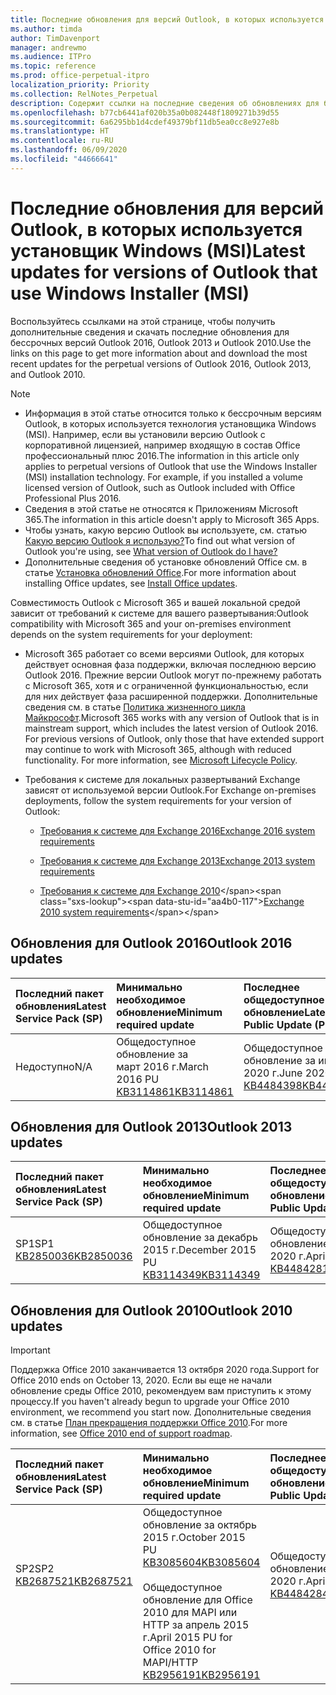 ```yaml
---
title: Последние обновления для версий Outlook, в которых используется установщик Windows (MSI)
ms.author: timda
author: TimDavenport
manager: andrewmo
ms.audience: ITPro
ms.topic: reference
ms.prod: office-perpetual-itpro
localization_priority: Priority
ms.collection: RelNotes_Perpetual
description: Содержит ссылки на последние сведения об обновлениях для бессрочных версий Outlook 2016, Outlook 2013 и Outlook 2010 для ИТ-специалистов
ms.openlocfilehash: b77cb6441af020b35a0b082448f1809271b39d55
ms.sourcegitcommit: 6a6295bb1d4cdef49379bf11db5ea0cc8e927e8b
ms.translationtype: HT
ms.contentlocale: ru-RU
ms.lasthandoff: 06/09/2020
ms.locfileid: "44666641"
---
```

# <a name="latest-updates-for-versions-of-outlook-that-use-windows-installer-msi"></a><span data-ttu-id="aa4b0-103">Последние обновления для версий Outlook, в которых используется установщик Windows (MSI)</span><span class="sxs-lookup"><span data-stu-id="aa4b0-103">Latest updates for versions of Outlook that use Windows Installer (MSI)</span></span>

<span data-ttu-id="aa4b0-104">Воспользуйтесь ссылками на этой странице, чтобы получить дополнительные сведения и скачать последние обновления для бессрочных версий Outlook 2016, Outlook 2013 и Outlook 2010.</span><span class="sxs-lookup"><span data-stu-id="aa4b0-104">Use the links on this page to get more information about and download the most recent updates for the perpetual versions of Outlook 2016, Outlook 2013, and Outlook 2010.</span></span>
  
> [!NOTE]
> - <span data-ttu-id="aa4b0-p101">Информация в этой статье относится только к бессрочным версиям Outlook, в которых используется технология установщика Windows (MSI). Например, если вы установили версию Outlook с корпоративной лицензией, например входящую в состав Office профессиональный плюс 2016.</span><span class="sxs-lookup"><span data-stu-id="aa4b0-p101">The information in this article only applies to perpetual versions of Outlook that use the Windows Installer (MSI) installation technology. For example, if you installed a volume licensed version of Outlook, such as Outlook included with Office Professional Plus 2016.</span></span>
> - <span data-ttu-id="aa4b0-107">Сведения в этой статье не относятся к Приложениям Microsoft 365.</span><span class="sxs-lookup"><span data-stu-id="aa4b0-107">The information in this article doesn't apply to Microsoft 365 Apps.</span></span>
> - <span data-ttu-id="aa4b0-108">Чтобы узнать, какую версию Outlook вы используете, см. статью [Какую версию Outlook я использую?](https://support.office.com/article/b3a9568c-edb5-42b9-9825-d48d82b2257c)</span><span class="sxs-lookup"><span data-stu-id="aa4b0-108">To find out what version of Outlook you're using, see [What version of Outlook do I have?](https://support.office.com/article/b3a9568c-edb5-42b9-9825-d48d82b2257c)</span></span>
> - <span data-ttu-id="aa4b0-109">Дополнительные сведения об установке обновлений Office см. в статье [Установка обновлений Office](https://support.office.com/article/2ab296f3-7f03-43a2-8e50-46de917611c5).</span><span class="sxs-lookup"><span data-stu-id="aa4b0-109">For more information about installing Office updates, see [Install Office updates](https://support.office.com/article/2ab296f3-7f03-43a2-8e50-46de917611c5).</span></span> 
  
<span data-ttu-id="aa4b0-110">Совместимость Outlook с Microsoft 365 и вашей локальной средой зависит от требований к системе для вашего развертывания:</span><span class="sxs-lookup"><span data-stu-id="aa4b0-110">Outlook compatibility with Microsoft 365 and your on-premises environment depends on the system requirements for your deployment:</span></span>
  
- <span data-ttu-id="aa4b0-p102">Microsoft 365 работает со всеми версиями Outlook, для которых действует основная фаза поддержки, включая последнюю версию Outlook 2016. Прежние версии Outlook могут по-прежнему работать с Microsoft 365, хотя и с ограниченной функциональностью, если для них действует фаза расширенной поддержки. Дополнительные сведения см. в статье [Политика жизненного цикла Майкрософт](https://support.microsoft.com/lifecycle).</span><span class="sxs-lookup"><span data-stu-id="aa4b0-p102">Microsoft 365 works with any version of Outlook that is in mainstream support, which includes the latest version of Outlook 2016. For previous versions of Outlook, only those that have extended support may continue to work with Microsoft 365, although with reduced functionality. For more information, see [Microsoft Lifecycle Policy](https://support.microsoft.com/lifecycle).</span></span>
    
- <span data-ttu-id="aa4b0-114">Требования к системе для локальных развертываний Exchange зависят от используемой версии Outlook.</span><span class="sxs-lookup"><span data-stu-id="aa4b0-114">For Exchange on-premises deployments, follow the system requirements for your version of Outlook:</span></span>
    
  - [<span data-ttu-id="aa4b0-115">Требования к системе для Exchange 2016</span><span class="sxs-lookup"><span data-stu-id="aa4b0-115">Exchange 2016 system requirements</span></span>](https://docs.microsoft.com/Exchange/plan-and-deploy/system-requirements)
    
  - [<span data-ttu-id="aa4b0-116">Требования к системе для Exchange 2013</span><span class="sxs-lookup"><span data-stu-id="aa4b0-116">Exchange 2013 system requirements</span></span>](https://docs.microsoft.com/exchange/exchange-2013-system-requirements-exchange-2013-help)
    
  - <span data-ttu-id="aa4b0-117">[Требования к системе для Exchange 2010](https://docs.microsoft.com/previous-versions/office/exchange-server-2010/aa996719(v=exchg.141))</span><span class="sxs-lookup"><span data-stu-id="aa4b0-117">[Exchange 2010 system requirements](https://docs.microsoft.com/previous-versions/office/exchange-server-2010/aa996719(v=exchg.141))</span></span>

   
## <a name="outlook-2016-updates"></a><span data-ttu-id="aa4b0-118">Обновления для Outlook 2016</span><span class="sxs-lookup"><span data-stu-id="aa4b0-118">Outlook 2016 updates</span></span>

|<span data-ttu-id="aa4b0-119">**Последний пакет обновления**</span><span class="sxs-lookup"><span data-stu-id="aa4b0-119">**Latest Service Pack (SP)**</span></span>|<span data-ttu-id="aa4b0-120">**Минимально необходимое обновление**</span><span class="sxs-lookup"><span data-stu-id="aa4b0-120">**Minimum required update**</span></span>|<span data-ttu-id="aa4b0-121">**Последнее общедоступное обновление**</span><span class="sxs-lookup"><span data-stu-id="aa4b0-121">**Latest Public Update (PU)**</span></span>|
|:-----|:-----|:-----|
|<span data-ttu-id="aa4b0-122">Недоступно</span><span class="sxs-lookup"><span data-stu-id="aa4b0-122">N/A</span></span>  <br/> |<span data-ttu-id="aa4b0-123">Общедоступное обновление за март 2016 г.</span><span class="sxs-lookup"><span data-stu-id="aa4b0-123">March 2016 PU</span></span> <br/>[<span data-ttu-id="aa4b0-124">KB3114861</span><span class="sxs-lookup"><span data-stu-id="aa4b0-124">KB3114861</span></span>](https://support.microsoft.com/help/3114861) <br/> |<span data-ttu-id="aa4b0-125">Общедоступное обновление за июнь 2020 г.</span><span class="sxs-lookup"><span data-stu-id="aa4b0-125">June 2020 PU</span></span> <br/>[<span data-ttu-id="aa4b0-126">KB4484398</span><span class="sxs-lookup"><span data-stu-id="aa4b0-126">KB4484398</span></span>](https://support.microsoft.com/help/4484398) 

## <a name="outlook-2013-updates"></a><span data-ttu-id="aa4b0-127">Обновления для Outlook 2013</span><span class="sxs-lookup"><span data-stu-id="aa4b0-127">Outlook 2013 updates</span></span>

|<span data-ttu-id="aa4b0-128">**Последний пакет обновления**</span><span class="sxs-lookup"><span data-stu-id="aa4b0-128">**Latest Service Pack (SP)**</span></span>|<span data-ttu-id="aa4b0-129">**Минимально необходимое обновление**</span><span class="sxs-lookup"><span data-stu-id="aa4b0-129">**Minimum required update**</span></span>|<span data-ttu-id="aa4b0-130">**Последнее общедоступное обновление**</span><span class="sxs-lookup"><span data-stu-id="aa4b0-130">**Latest Public Update (PU)**</span></span>|
|:-----|:-----|:-----|
|<span data-ttu-id="aa4b0-131">SP1</span><span class="sxs-lookup"><span data-stu-id="aa4b0-131">SP1</span></span>  <br/>[<span data-ttu-id="aa4b0-132">KB2850036</span><span class="sxs-lookup"><span data-stu-id="aa4b0-132">KB2850036</span></span>](https://go.microsoft.com/fwlink/p/?LinkId=512538) <br/> |<span data-ttu-id="aa4b0-133">Общедоступное обновление за декабрь 2015 г.</span><span class="sxs-lookup"><span data-stu-id="aa4b0-133">December 2015 PU</span></span> <br/>[<span data-ttu-id="aa4b0-134">KB3114349</span><span class="sxs-lookup"><span data-stu-id="aa4b0-134">KB3114349</span></span>](https://support.microsoft.com/kb/3114349) <br/> |<span data-ttu-id="aa4b0-135">Общедоступное обновление за апрель 2020 г.</span><span class="sxs-lookup"><span data-stu-id="aa4b0-135">April 2020 PU</span></span> <br/>[<span data-ttu-id="aa4b0-136">KB4484281</span><span class="sxs-lookup"><span data-stu-id="aa4b0-136">KB4484281</span></span>](https://support.microsoft.com/help/4484281)  |
   
## <a name="outlook-2010-updates"></a><span data-ttu-id="aa4b0-137">Обновления для Outlook 2010</span><span class="sxs-lookup"><span data-stu-id="aa4b0-137">Outlook 2010 updates</span></span>
> [!IMPORTANT]
<span data-ttu-id="aa4b0-138">Поддержка Office 2010 заканчивается 13 октября 2020 года.</span><span class="sxs-lookup"><span data-stu-id="aa4b0-138">Support for Office 2010 ends on October 13, 2020.</span></span> <span data-ttu-id="aa4b0-139">Если вы еще не начали обновление среды Office 2010, рекомендуем вам приступить к этому процессу.</span><span class="sxs-lookup"><span data-stu-id="aa4b0-139">If you haven't already begun to upgrade your Office 2010 environment, we recommend you start now.</span></span> <span data-ttu-id="aa4b0-140">Дополнительные сведения см. в статье [План прекращения поддержки Office 2010](https://docs.microsoft.com/DeployOffice/office-2010-end-support-roadmap).</span><span class="sxs-lookup"><span data-stu-id="aa4b0-140">For more information, see [Office 2010 end of support roadmap](https://docs.microsoft.com/DeployOffice/office-2010-end-support-roadmap).</span></span>

|<span data-ttu-id="aa4b0-141">**Последний пакет обновления**</span><span class="sxs-lookup"><span data-stu-id="aa4b0-141">**Latest Service Pack (SP)**</span></span>|<span data-ttu-id="aa4b0-142">**Минимально необходимое обновление**</span><span class="sxs-lookup"><span data-stu-id="aa4b0-142">**Minimum required update**</span></span>|<span data-ttu-id="aa4b0-143">**Последнее общедоступное обновление**</span><span class="sxs-lookup"><span data-stu-id="aa4b0-143">**Latest Public Update (PU)**</span></span>|
|:-----|:-----|:-----|
|<span data-ttu-id="aa4b0-144">SP2</span><span class="sxs-lookup"><span data-stu-id="aa4b0-144">SP2</span></span> <br/>[<span data-ttu-id="aa4b0-145">KB2687521</span><span class="sxs-lookup"><span data-stu-id="aa4b0-145">KB2687521</span></span>](https://go.microsoft.com/fwlink/p/?LinkId=512542) <br><br><br><br/> |<span data-ttu-id="aa4b0-146">Общедоступное обновление за октябрь 2015 г.</span><span class="sxs-lookup"><span data-stu-id="aa4b0-146">October 2015 PU</span></span> <br/> [<span data-ttu-id="aa4b0-147">KB3085604</span><span class="sxs-lookup"><span data-stu-id="aa4b0-147">KB3085604</span></span>](https://support.microsoft.com/kb/3085604) <br/><br/>  <span data-ttu-id="aa4b0-148">Общедоступное обновление для Office 2010 для MAPI или HTTP за апрель 2015 г.</span><span class="sxs-lookup"><span data-stu-id="aa4b0-148">April 2015 PU for Office 2010 for MAPI/HTTP</span></span> <br/> [<span data-ttu-id="aa4b0-149">KB2956191</span><span class="sxs-lookup"><span data-stu-id="aa4b0-149">KB2956191</span></span>](https://support.microsoft.com/help/2956191/april-14-2015-update-for-office-2010-kb2956191) <br/> |<span data-ttu-id="aa4b0-150">Общедоступное обновление за апрель 2020 г.</span><span class="sxs-lookup"><span data-stu-id="aa4b0-150">April 2020 PU</span></span> <br/>[<span data-ttu-id="aa4b0-151">KB4484284</span><span class="sxs-lookup"><span data-stu-id="aa4b0-151">KB4484284</span></span>](https://support.microsoft.com/help/4484284) <br><br><br><br/>|
   

